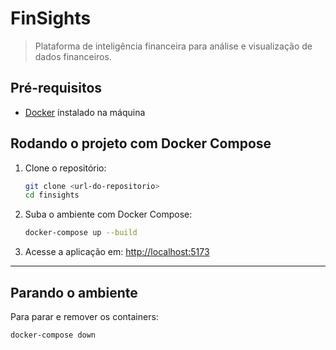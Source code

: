 # FinSights

> Plataforma de inteligência financeira para análise e visualização de dados financeiros.

## Pré-requisitos

- [Docker](https://www.docker.com/) instalado na máquina

## Rodando o projeto com Docker Compose

1. Clone o repositório:
   ```bash
   git clone <url-do-repositorio>
   cd finsights
   ```

2. Suba o ambiente com Docker Compose:
   ```bash
   docker-compose up --build
   ```

3. Acesse a aplicação em: [http://localhost:5173](http://localhost:5173)

---

## Parando o ambiente

Para parar e remover os containers:
```bash
docker-compose down
```
